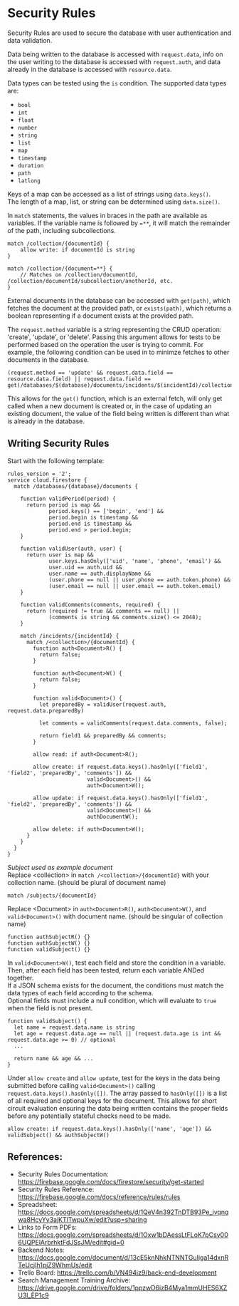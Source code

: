 # Security Rules
Security Rules are used to secure the database with user authentication and data validation.<br>

Data being written to the database is accessed with `request.data`, info on the user writing to the database is accessed with `request.auth`, and data already in the database is accessed with `resource.data`.<br>

Data types can be tested using the `is` condition. The supported data types are:
- `bool`
- `int`
- `float`
- `number`
- `string`
- `list`
- `map`
- `timestamp`
- `duration`
- `path`
- `latlong`


Keys of a map can be accessed as a list of strings using `data.keys()`.<br>
The length of a map, list, or string can be determined using `data.size()`.<br>

In `match` statements, the values in braces in the path are available as variables. If the variable name is followed by `=**`, it will match the remainder of the path, including subcollections.
```
match /collection/{documentId} {
    allow write: if documentId is string
}

match /collection/{document=**} {
    // Matches on /collection/documentId, /collection/documentId/subcollection/anotherId, etc.
}
```

External documents in the database can be accessed with `get(path)`, which fetches the document at the provided path, or `exists(path)`, which returns a boolean representing if a document exists at the provided path.<br>

The `request.method` variable is a string representing the CRUD operation: 'create', 'update', or 'delete'. Passing this argument allows for tests to be performed based on the operation the user is trying to commit. For example, the following condition can be used in to minimze fetches to other documents in the database.
```
(request.method == 'update' && request.data.field == resource.data.field) || request.data.field == get(/databases/$(database)/documents/incidents/$(incidentId)/collection/$(documentId)).data.field
```
This allows for the `get()` function, which is an external fetch, will only get called when a new document is created or, in the case of updating an existing document, the value of the field being written is different than what is already in the database.

## Writing Security Rules
Start with the following template:
```
rules_version = '2';
service cloud.firestore {
  match /databases/{database}/documents {
    
    function validPeriod(period) {
      return period is map &&
             period.keys() == ['begin', 'end'] &&
             period.begin is timestamp &&
             period.end is timestamp &&
             period.end > period.begin;
    }
	  
    function validUser(auth, user) {
      return user is map &&
	         user.keys.hasOnly(['uid', 'name', 'phone', 'email') &&
	         user.uid == auth.uid &&
	         user.name == auth.displayName &&
	         (user.phone == null || user.phone == auth.token.phone) &&
	         (user.email == null || user.email == auth.token.email)
    }
    
    function validComments(comments, required) {
      return (required != true && comments == null) ||
             (comments is string && comments.size() <= 2048);
    }
  
    match /incidents/{incidentId} {
      match /<collection>/{documentId} {
        function auth<Document>R() {
          return false;
        }

        function auth<Document>W() {
          return false;
        }

        function valid<Document>() {          
          let preparedBy = validUser(request.auth, request.data.preparedBy)
        
          let comments = validComments(request.data.comments, false);

          return field1 && preparedBy && comments;
        }
        
        allow read: if auth<Document>R();

        allow create: if request.data.keys().hasOnly(['field1', 'field2', 'preparedBy', 'comments']) && 
                         valid<Document>() && 
                         auth<Document>W();

        allow update: if request.data.keys().hasOnly(['field1', 'field2', 'preparedBy', 'comments']) && 
                         valid<Document>() && 
                         authDocumentW();

        allow delete: if auth<Document>W();
      }
    }
  }
}
```
*Subject used as example document*<br>
Replace <<x>collection> in `match /<collection>/{documentId}` with your collection name. (should be plural of document name)
```
match /subjects/{documentId}
```

Replace <<x>Document> in `auth<Document>R()`, `auth<Document>W()`, and `valid<Document>()` with document name. (should be singular of collection name)
```
function authSubjectR() {}
function authSubjectW() {}
function validSubject() {}
```

In `valid<Document>W()`, test each field and store the condition in a variable. Then, after each field has been tested, return each variable ANDed together.<br>
If a JSON schema exists for the document, the conditions must match the data types of each field according to the schema.<br>
Optional fields must include a null condition, which will evaluate to `true` when the field is not present.
```
function validSubject() {
  let name = request.data.name is string
  let age = request.data.age == null || (request.data.age is int && request.data.age >= 0) // optional
  ...

  return name && age && ...
}
```

Under `allow create` and `allow update`, test for the keys in the data being submitted before calling `valid<Document>()` calling `request.data.keys().hasOnly([])`. The array passed to `hasOnly([])` is a list of all required and optional keys for the document. This allows for short circuit evaluation ensuring the data being written contains the proper fields before any potentially stateful checks need to be made. 
```
allow create: if request.data.keys().hasOnly(['name', 'age']) && validSubject() && authSubjectW()
```

## References:
- Security Rules Documentation: https://firebase.google.com/docs/firestore/security/get-started
- Security Rules Reference: https://firebase.google.com/docs/reference/rules/rules
- Spreadsheet: https://docs.google.com/spreadsheets/d/1QeV4n392TnDTB93Pe_ivqnqwa8HcyYy3ajKTlTwpuXw/edit?usp=sharing
- Links to Form PDFs: https://docs.google.com/spreadsheets/d/1Oxw1bDAessLtFLoK7pCsy006UQPElArbrhktFdJSsJM/edit#gid=0
- Backend Notes: https://docs.google.com/document/d/13cE5knNhkNTNNTGuIiga14dxnRTeUcjIh1pjZ9WhmUs/edit
- Trello Board: https://trello.com/b/VN494iz9/back-end-development
- Search Management Training Archive: https://drive.google.com/drive/folders/1ppzwD6izB4Mya1mmUHES6XZU3l_EP1c9

